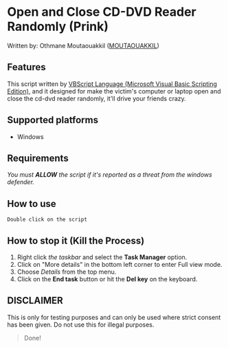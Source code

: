 # Open and Close CD-DVD Reader Randomly (Prink)
Written by: Othmane Moutaouakkil ([MOUTAOUAKKIL](https://github.com/moutaouakkil))

## Features
This script written by [VBScript Language (Microsoft Visual Basic Scripting Edition)](https://en.wikipedia.org/wiki/VBScript), and it designed for make the victim's computer or laptop open and close the cd-dvd reader randomly, it'll drive your friends crazy.

## Supported platforms
* Windows

## Requirements
_You must **ALLOW** the script if it's reported as a threat from the windows defender._

## How to use
```batchfile
Double click on the script
```

## How to stop it (Kill the Process)
1. Right click _the taskbar_ and select the **Task Manager** option.
2. Click on "More details" in the bottom left corner to enter Full view mode.
3. Choose _Details_ from the top menu.
4. Click on the **End task** button or hit the **Del key** on the keyboard.

## DISCLAIMER
This is only for testing purposes and can only be used where strict consent has been given. Do not use this for illegal purposes.

> Done!
